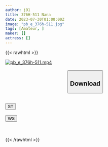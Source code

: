 ```yaml
---
author: j91
title: 376H-511 Nana
date: 2023-07-30T01:00:00Z
image: "pb_e_376h-511.jpg"
tags: [Amateur, ]
maker: []
actress: []
---
```



{{< rawhtml >}}

<div class="video" data-videoid="kooW6MLRzBce3k">
    <a href="javascript:;">
        <img src="https://my.j91.asia/posts/pb_e_376h-511/pb_e_376h-511.jpg" width="WIDTH" height="HEIGHT" alt="pb_e_376h-511.mp4" loading="lazy">
    </a>
</div>

<script type="text/javascript" src="https://j91.asia/asset/on-demand-st.js"></script>

<br>
  <link rel="stylesheet" href="https://j91.asia/asset/bs5.css">
  
  <center>
  <button class="btn btn-primary" type="button" data-bs-toggle="collapse" data-bs-target=".multi-collapse" aria-expanded="false" aria-controls="multiCollapseExample1 multiCollapseExample2"><h2>Download</h2></button></center>
</p>
<div class="row">
  <div class="col">
    <div class="collapse multi-collapse" id="multiCollapseExample1">
      <div class="card card-body">
	      	      <br>
<div class="buttons">  
<a href="https://streamtape.to/v/kooW6MLRzBce3k"><button class="btn-hover color-3"><i class="fa fa-download"></i> ST</button></a></div>
    </div>
  </div>
</div>
  <div class="col">
    <div class="collapse multi-collapse" id="multiCollapseExample2">
      <div class="card card-body">
	      <br>
<div class="buttons">
    <a href="https://wolfstream.tv/gnajcfn1mxjd.html"><button class="btn-hover color-9"><i class="fa fa-download"></i> WS</button></a></div>
<br><br>
      </div>
    </div>
  </div>
</div>

{{< /rawhtml >}}